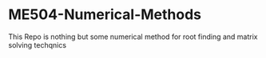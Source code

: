 # ME504-Numerical-Methods
This Repo is nothing but some numerical method for root finding and matrix solving techqnics
